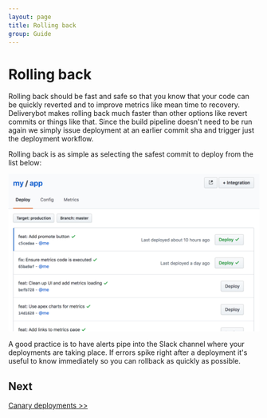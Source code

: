 ```yaml
---
layout: page
title: Rolling back
group: Guide
---
```


# Rolling back

Rolling back should be fast and safe so that you know that your code can be
quickly reverted and to improve metrics like mean time to recovery. Deliverybot
makes rolling back much faster than other options like revert commits or things
like that. Since the build pipeline doesn't need to be run again we simply
issue deployment at an earlier commit sha and trigger just the deployment
workflow.

Rolling back is as simple as selecting the safest commit to deploy from the
list below:

![On master deploy](/assets/images/deploy-list.png)

A good practice is to have alerts pipe into the Slack channel where your
deployments are taking place. If errors spike right after a deployment it's
useful to know immediately so you can rollback as quickly as possible.

## Next

[Canary deployments >>](/docs/guide/8-canary/)
